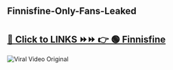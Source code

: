 
 ## Finnisfine-Only-Fans-Leaked

# <h2><a href="https://clipsfans.com/Finnisfine&ref=git">🔗 Click to LINKS ⏩⏩ 👉 🟢 Finnisfine </a></h2>

<a href="https://clipsfans.com/Finnisfine&ref=git" rel="nofollow" data-target="animated-image.originalLink"><img src="https://i.ibb.co.com/xMMVF88/686577567.gif" alt="Viral Video Original" style="max-width: 100%; display: inline-block;" data-target="animated-image.originalImage"></a>
